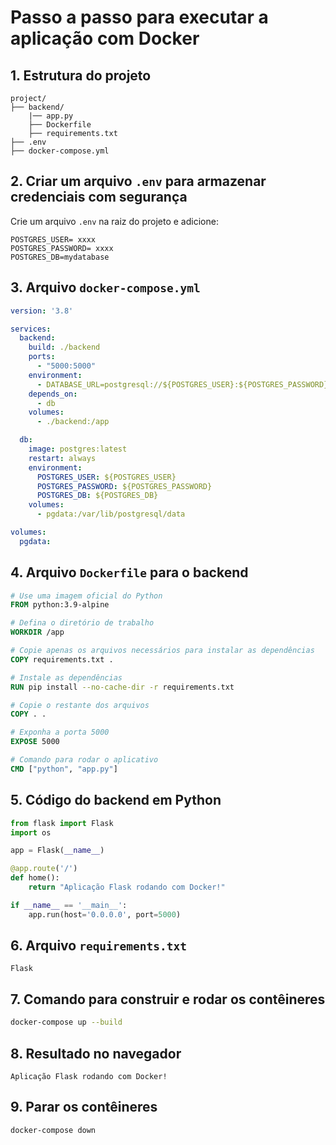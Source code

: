 # Passo a passo para executar a aplicação com Docker

## 1. Estrutura do projeto

```
project/
├── backend/
    |── app.py
    ├── Dockerfile
    ├── requirements.txt
├── .env
├── docker-compose.yml
```

## 2. Criar um arquivo `.env` para armazenar credenciais com segurança
Crie um arquivo `.env` na raiz do projeto e adicione:
```
POSTGRES_USER= xxxx
POSTGRES_PASSWORD= xxxx
POSTGRES_DB=mydatabase
```

## 3. Arquivo `docker-compose.yml`
```yaml
version: '3.8'

services:
  backend:
    build: ./backend
    ports:
      - "5000:5000"
    environment:
      - DATABASE_URL=postgresql://${POSTGRES_USER}:${POSTGRES_PASSWORD}@db:5432/${POSTGRES_DB}
    depends_on:
      - db
    volumes:
      - ./backend:/app

  db:
    image: postgres:latest
    restart: always
    environment:
      POSTGRES_USER: ${POSTGRES_USER}
      POSTGRES_PASSWORD: ${POSTGRES_PASSWORD}
      POSTGRES_DB: ${POSTGRES_DB}
    volumes:
      - pgdata:/var/lib/postgresql/data

volumes:
  pgdata:
```  

## 4. Arquivo `Dockerfile` para o backend
```dockerfile
# Use uma imagem oficial do Python
FROM python:3.9-alpine

# Defina o diretório de trabalho
WORKDIR /app

# Copie apenas os arquivos necessários para instalar as dependências
COPY requirements.txt .

# Instale as dependências
RUN pip install --no-cache-dir -r requirements.txt

# Copie o restante dos arquivos
COPY . .

# Exponha a porta 5000
EXPOSE 5000

# Comando para rodar o aplicativo
CMD ["python", "app.py"]
```

## 5. Código do backend em Python
```python
from flask import Flask
import os

app = Flask(__name__)

@app.route('/')
def home():
    return "Aplicação Flask rodando com Docker!"

if __name__ == '__main__':
    app.run(host='0.0.0.0', port=5000)
```

## 6. Arquivo `requirements.txt`
```
Flask
```

## 7. Comando para construir e rodar os contêineres

```sh
docker-compose up --build
```

## 8. Resultado no navegador
```
Aplicação Flask rodando com Docker!
```

## 9. Parar os contêineres

```sh
docker-compose down
```
